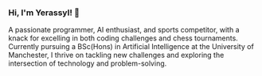 ### Hi, I'm Yerassyl! 👋


A passionate programmer, AI enthusiast, and sports competitor, with a knack for excelling in both coding challenges and chess tournaments. Currently pursuing a BSc(Hons) in Artificial Intelligence at the University of Manchester, I thrive on tackling new challenges and exploring the intersection of technology and problem-solving.

<!--
**kutylbekY/kutylbekY** is a ✨ _special_ ✨ repository because its `README.md` (this file) appears on your GitHub profile.

Here are some ideas to get you started:

- 🔭 I’m currently working on ...
- 🌱 I’m currently learning ...
- 👯 I’m looking to collaborate on ...
- 🤔 I’m looking for help with ...
- 💬 Ask me about ...
- 📫 How to reach me: ...
- 😄 Pronouns: ...
- ⚡ Fun fact: ...
-->
